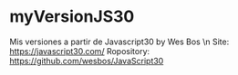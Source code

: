 # myVersionJS30
Mis versiones a partir de Javascript30 by Wes Bos \n
Site: https://javascript30.com/
Ropository: https://github.com/wesbos/JavaScript30
